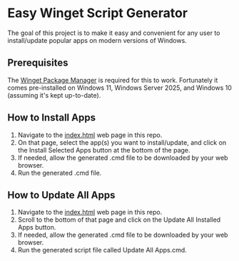 # Easy Winget Script Generator

The goal of this project is to make it easy and convenient for any user to install/update popular apps on modern versions of Windows.

## Prerequisites

The [Winget Package Manager](https://learn.microsoft.com/en-us/windows/package-manager/winget/) is required for this to work. Fortunately it comes pre-installed on Windows 11, Windows Server 2025, and Windows 10 (assuming it's kept up-to-date).

## How to Install Apps

1. Navigate to the [index.html](./index.html) web page in this repo.
2. On that page, select the app(s) you want to install/update, and click on the Install Selected Apps button at the bottom of the page.
3. If needed, allow the generated .cmd file to be downloaded by your web browser.
4. Run the generated .cmd file.

## How to Update All Apps

1. Navigate to the [index.html](./index.html) web page in this repo.
2. Scroll to the bottom of that page and click on the Update All Installed Apps button.
3. If needed, allow the generated .cmd file to be downloaded by your web browser.
4. Run the generated script file called Update All Apps.cmd.
